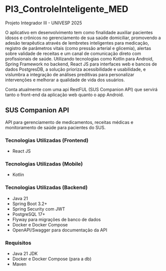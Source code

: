 # PI3_ControleInteligente_MED
Projeto Integrador III - UNIVESP 2025

O aplicativo em desenvolvimento tem como finalidade auxiliar pacientes idosos e crônicos no gerenciamento de sua saúde domiciliar, promovendo a adesão terapêutica através de lembretes inteligentes para medicação, registro de parâmetros vitais (como pressão arterial e glicemia), alertas sobre validade de receitas e um canal de comunicação direto com profissionais de saúde. Utilizando tecnologias como Kotlin para Android, Spring Framework no backend, React JS para interfaces web e bancos de dados PostgresDB, a solução prioriza acessibilidade e usabilidade, e vislumbra a integração de análises preditivas para personalizar intervenções e melhorar a qualidade de vida dos usuários.

Conta atualmente com uma api RestFUL (SUS Companion API) que servirá tanto o front-end da aplicação web quanto o app Android.


## SUS Companion API

API para gerenciamento de medicamentos, receitas médicas e monitoramento de saúde para pacientes do SUS.

### Tecnologias Utilizadas (Frontend)

- React JS

### Tecnologias Utilizadas (Mobile)

- Kotlin 

### Tecnologias Utilizadas (Backend)

- Java 21
- Spring Boot 3.2+
- Spring Security com JWT
- PostgreSQL 17+
- Flyway para migrações de banco de dados
- Docker e Docker Compose
- OpenAPI/Swagger para documentação da API

### Requisitos

- Java 21 JDK
- Docker e Docker Compose (para a db)
- Maven

